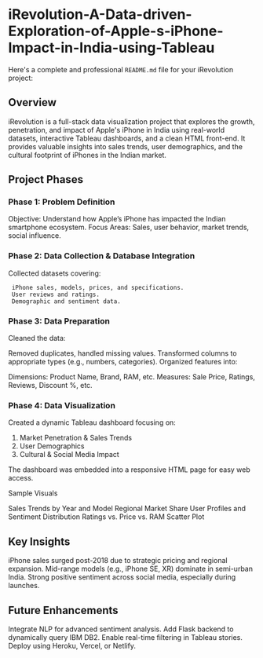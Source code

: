 # iRevolution-A-Data-driven-Exploration-of-Apple-s-iPhone-Impact-in-India-using-Tableau
   Here's a complete and professional `README.md` file for your iRevolution project:


## Overview

iRevolution is a full-stack data visualization project that explores the growth, penetration, and impact of Apple's iPhone in India using real-world datasets, interactive Tableau dashboards, and a clean HTML front-end. It provides valuable insights into sales trends, user demographics, and the cultural footprint of iPhones in the Indian market.



## Project Phases

### Phase 1: Problem Definition

 Objective: Understand how Apple’s iPhone has impacted the Indian smartphone ecosystem.
 Focus Areas: Sales, user behavior, market trends, social influence.

### Phase 2: Data Collection & Database Integration

   Collected datasets covering:

     iPhone sales, models, prices, and specifications.
     User reviews and ratings.
     Demographic and sentiment data.

### Phase 3: Data Preparation

 Cleaned the data:

   Removed duplicates, handled missing values.
   Transformed columns to appropriate types (e.g., numbers, categories).
   Organized features into:

   Dimensions: Product Name, Brand, RAM, etc.
   Measures: Sale Price, Ratings, Reviews, Discount %, etc.

### Phase 4: Data Visualization

Created a dynamic Tableau dashboard focusing on:

1. Market Penetration & Sales Trends
2. User Demographics
3. Cultural & Social Media Impact

The dashboard was embedded into a responsive HTML page for easy web access.


 Sample Visuals

  Sales Trends by Year and Model
  Regional Market Share
  User Profiles and Sentiment Distribution
  Ratings vs. Price vs. RAM Scatter Plot



##  Key Insights

 iPhone sales surged post-2018 due to strategic pricing and regional expansion.
 Mid-range models (e.g., iPhone SE, XR) dominate in semi-urban India.
 Strong positive sentiment across social media, especially during launches.



## Future Enhancements

 Integrate NLP for advanced sentiment analysis.
 Add Flask backend to dynamically query IBM DB2.
 Enable real-time filtering in Tableau stories.
 Deploy using Heroku, Vercel, or Netlify.


